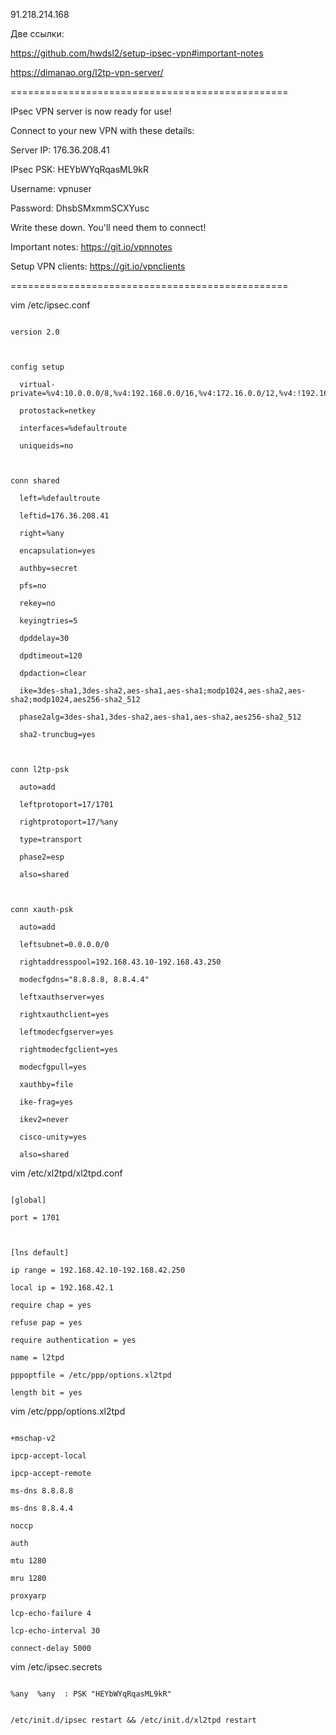 ﻿91.218.214.168





Две ссылки:

https://github.com/hwdsl2/setup-ipsec-vpn#important-notes

https://dimanao.org/l2tp-vpn-server/

================================================    



IPsec VPN server is now ready for use!              



Connect to your new VPN with these details:         



Server IP: 176.36.208.41                            

IPsec PSK: HEYbWYqRqasML9kR                         

Username: vpnuser                                   

Password: DhsbSMxmmSCXYusc                          



Write these down. You'll need them to connect!      



Important notes:   https://git.io/vpnnotes          

Setup VPN clients: https://git.io/vpnclients        



================================================    





vim  /etc/ipsec.conf

```

version 2.0



config setup

  virtual-private=%v4:10.0.0.0/8,%v4:192.168.0.0/16,%v4:172.16.0.0/12,%v4:!192.168.42.0/24,%v4:!192.168.43.0/24

  protostack=netkey

  interfaces=%defaultroute

  uniqueids=no



conn shared

  left=%defaultroute

  leftid=176.36.208.41

  right=%any

  encapsulation=yes

  authby=secret

  pfs=no

  rekey=no

  keyingtries=5

  dpddelay=30

  dpdtimeout=120

  dpdaction=clear

  ike=3des-sha1,3des-sha2,aes-sha1,aes-sha1;modp1024,aes-sha2,aes-sha2;modp1024,aes256-sha2_512

  phase2alg=3des-sha1,3des-sha2,aes-sha1,aes-sha2,aes256-sha2_512

  sha2-truncbug=yes



conn l2tp-psk

  auto=add

  leftprotoport=17/1701

  rightprotoport=17/%any

  type=transport

  phase2=esp

  also=shared



conn xauth-psk

  auto=add

  leftsubnet=0.0.0.0/0

  rightaddresspool=192.168.43.10-192.168.43.250

  modecfgdns="8.8.8.8, 8.8.4.4"

  leftxauthserver=yes

  rightxauthclient=yes

  leftmodecfgserver=yes

  rightmodecfgclient=yes

  modecfgpull=yes

  xauthby=file

  ike-frag=yes

  ikev2=never

  cisco-unity=yes

  also=shared

```



vim /etc/xl2tpd/xl2tpd.conf

```

[global]

port = 1701



[lns default]

ip range = 192.168.42.10-192.168.42.250

local ip = 192.168.42.1

require chap = yes

refuse pap = yes

require authentication = yes

name = l2tpd

pppoptfile = /etc/ppp/options.xl2tpd

length bit = yes

```





vim /etc/ppp/options.xl2tpd

```

+mschap-v2               

ipcp-accept-local        

ipcp-accept-remote       

ms-dns 8.8.8.8           

ms-dns 8.8.4.4           

noccp                    

auth                     

mtu 1280                 

mru 1280                 

proxyarp                 

lcp-echo-failure 4       

lcp-echo-interval 30     

connect-delay 5000       

```

vim /etc/ipsec.secrets

```

%any  %any  : PSK "HEYbWYqRqasML9kR"

```



```

/etc/init.d/ipsec restart && /etc/init.d/xl2tpd restart

```